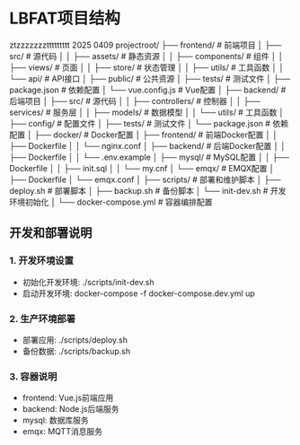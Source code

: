 # LBFAT项目结构


ztzzzzzzzttttttttt 2025 0409
projectroot/
├── frontend/                # 前端项目
│   ├── src/                # 源代码
│   │   ├── assets/        # 静态资源
│   │   ├── components/    # 组件
│   │   ├── views/         # 页面
│   │   ├── store/         # 状态管理
│   │   ├── utils/         # 工具函数
│   │   └── api/           # API接口
│   ├── public/            # 公共资源
│   ├── tests/             # 测试文件
│   ├── package.json       # 依赖配置
│   └── vue.config.js      # Vue配置
│
├── backend/                # 后端项目
│   ├── src/               # 源代码
│   │   ├── controllers/   # 控制器
│   │   ├── services/      # 服务层
│   │   ├── models/        # 数据模型
│   │   └── utils/         # 工具函数
│   ├── config/            # 配置文件
│   ├── tests/             # 测试文件
│   └── package.json       # 依赖配置
│
├── docker/                 # Docker配置
│   ├── frontend/          # 前端Docker配置
│   │   ├── Dockerfile
│   │   └── nginx.conf
│   ├── backend/           # 后端Docker配置
│   │   ├── Dockerfile
│   │   └── .env.example
│   ├── mysql/             # MySQL配置
│   │   ├── Dockerfile
│   │   ├── init.sql
│   │   └── my.cnf
│   └── emqx/              # EMQX配置
│       ├── Dockerfile
│       └── emqx.conf
│
├── scripts/               # 部署和维护脚本
│   ├── deploy.sh         # 部署脚本
│   ├── backup.sh         # 备份脚本
│   └── init-dev.sh       # 开发环境初始化
│
└── docker-compose.yml     # 容器编排配置

## 开发和部署说明

### 1. 开发环境设置
- 初始化开发环境: ./scripts/init-dev.sh
- 启动开发环境: docker-compose -f docker-compose.dev.yml up

### 2. 生产环境部署
- 部署应用: ./scripts/deploy.sh
- 备份数据: ./scripts/backup.sh

### 3. 容器说明
- frontend: Vue.js前端应用
- backend: Node.js后端服务
- mysql: 数据库服务
- emqx: MQTT消息服务
